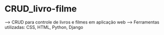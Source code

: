# CRUD_livro-filme
--> CRUD para controle de livros e filmes em aplicação web
--> Ferramentas utilizadas: CSS, HTML, Python, Django
